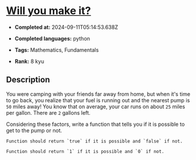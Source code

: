 # [Will you make it?](https://www.codewars.com/kata/5861d28f124b35723e00005e)

- **Completed at:** 2024-09-11T05:14:53.638Z

- **Completed languages:** python

- **Tags:** Mathematics, Fundamentals

- **Rank:** 8 kyu

## Description

You were camping with your friends far away from home, but when it's time to go back, you realize that your fuel is running out and the nearest pump is `50` miles away! You know that on average, your car runs on about `25` miles per gallon. There are `2` gallons left. 

Considering these factors, write a function that tells you if it is possible to get to the pump or not.

```if-not:prolog,nasm,cobol
Function should return `true` if it is possible and `false` if not.
```

```if:prolog,nasm,cobol
Function should return `1` if it is possible and `0` if not.
```
